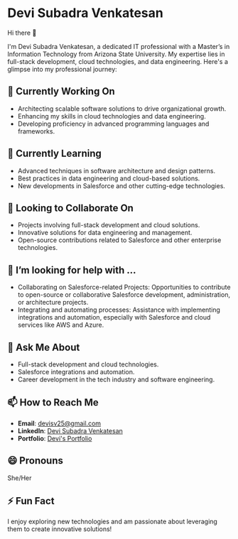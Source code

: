 # Devi Subadra Venkatesan

Hi there 👋

I'm Devi Subadra Venkatesan, a dedicated IT professional with a Master’s in Information Technology from Arizona State University. My expertise lies in full-stack development, cloud technologies, and data engineering. Here's a glimpse into my professional journey:

## 🔭 Currently Working On

- Architecting scalable software solutions to drive organizational growth.
- Enhancing my skills in cloud technologies and data engineering.
- Developing proficiency in advanced programming languages and frameworks.

## 🌱 Currently Learning

- Advanced techniques in software architecture and design patterns.
- Best practices in data engineering and cloud-based solutions.
- New developments in Salesforce and other cutting-edge technologies.

## 👯 Looking to Collaborate On

- Projects involving full-stack development and cloud solutions.
- Innovative solutions for data engineering and management.
- Open-source contributions related to Salesforce and other enterprise technologies.

## 🤔 I’m looking for help with ...
- Collaborating on Salesforce-related Projects: Opportunities to contribute to open-source or collaborative Salesforce development, administration, or architecture projects.
- Integrating and automating processes: Assistance with implementing integrations and automation, especially with Salesforce and cloud services like AWS and Azure.
  
## 💬 Ask Me About

- Full-stack development and cloud technologies.
- Salesforce integrations and automation.
- Career development in the tech industry and software engineering.

## 📫 How to Reach Me

- **Email**: [devisv25@gmail.com](mailto:devisv25@gmail.com)
- **LinkedIn**: [Devi Subadra Venkatesan](https://www.linkedin.com/in/devisubadravenkatesan)
- **Portfolio**: [Devi's Portfolio](https://www.yourportfolio.com)

## 😄 Pronouns

She/Her

## ⚡ Fun Fact

I enjoy exploring new technologies and am passionate about leveraging them to create innovative solutions!
